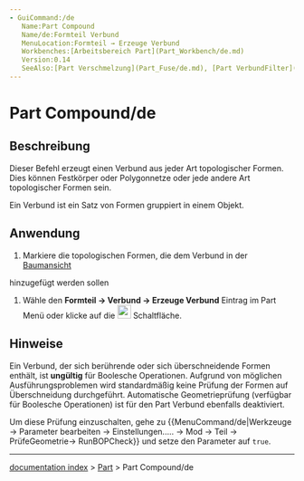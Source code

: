 ```yaml
---
- GuiCommand:/de
   Name:Part Compound‏‎
   Name/de:Formteil Verbund
   MenuLocation:Formteil → Erzeuge Verbund
   Workbenches:[Arbeitsbereich Part](Part_Workbench/de.md)
   Version:0.14
   SeeAlso:[Part Verschmelzung](Part_Fuse/de.md), [Part VerbundFilter](Part_CompoundFilter/de.md), [Part SprengeVerbund](Part_ExplodeCompound/de.md)
---
```


# Part Compound/de


</div>

## Beschreibung

Dieser Befehl erzeugt einen Verbund aus jeder Art topologischer Formen. Dies können Festkörper oder Polygonnetze oder jede andere Art topologischer Formen sein.

Ein Verbund ist ein Satz von Formen gruppiert in einem Objekt.

## Anwendung

1.  Markiere die topologischen Formen, die dem Verbund in der [Baumansicht](Tree_view/de.md)

hinzugefügt werden sollen

1.  Wähle den **Formteil → Verbund → Erzeuge Verbund** Eintrag im Part Menü oder klicke auf die <img alt="" src=images/Part_Compound.svg  style="width:24px;"> Schaltfläche.

## Hinweise

Ein Verbund, der sich berührende oder sich überschneidende Formen enthält, ist **ungültig** für Boolesche Operationen. Aufgrund von möglichen Ausführungsproblemen wird standardmäßig keine Prüfung der Formen auf Überschneidung durchgeführt. Automatische Geometrieprüfung (verfügbar für Boolesche Operationen) ist für den Part Verbund ebenfalls deaktiviert.

Um diese Prüfung einzuschalten, gehe zu {{MenuCommand/de|Werkzeuge → Parameter bearbeiten → Einstellungen..... → Mod → Teil → PrüfeGeometrie→ RunBOPCheck}} und setze den Parameter auf `true`.


<div class="mw-translate-fuzzy">





</div>

---
[documentation index](../README.md) > [Part](Part_Workbench.md) > Part Compound/de
